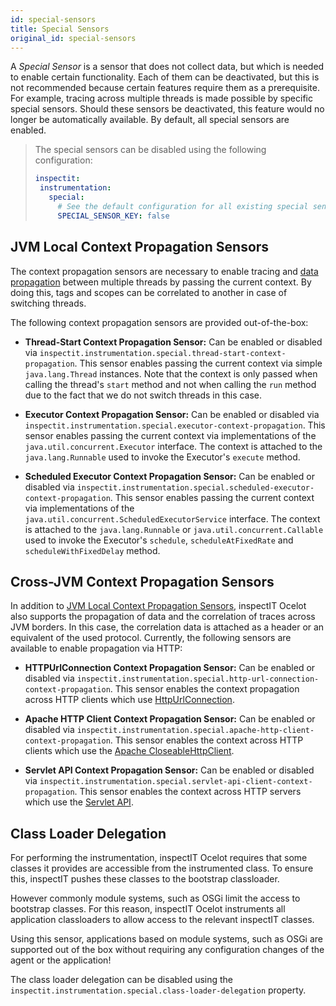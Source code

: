 ```yaml
---
id: special-sensors
title: Special Sensors
original_id: special-sensors
---
```


A _Special Sensor_ is a sensor that does not collect data, but which is needed to enable certain functionality.
Each of them can be deactivated, but this is not recommended because certain features require them as a prerequisite.
For example, tracing across multiple threads is made possible by specific special sensors.
Should these sensors be deactivated, this feature would no longer be automatically available.
By default, all special sensors are enabled.

>The special sensors can be disabled using the following configuration:
>```yaml
>inspectit:
>  instrumentation:
>    special:
>      # See the default configuration for all existing special sensor keys
>      SPECIAL_SENSOR_KEY: false
>```

## JVM Local Context Propagation Sensors

The context propagation sensors are necessary to enable tracing and [data propagation](instrumentation/rules.md#data-propagation) between multiple threads by passing the current context.
By doing this, tags and scopes can be correlated to another in case of switching threads.

The following context propagation sensors are provided out-of-the-box:

* **Thread-Start Context Propagation Sensor:**
   Can be enabled or disabled via `inspectit.instrumentation.special.thread-start-context-propagation`.
   This sensor enables passing the current context via simple `java.lang.Thread` instances.
   Note that the context is only passed when calling the thread's `start` method and not when calling the `run` method due to the fact that we do not switch threads in this case.

* **Executor Context Propagation Sensor:**
   Can be enabled or disabled via `inspectit.instrumentation.special.executor-context-propagation`.
   This sensor enables passing the current context via implementations of the `java.util.concurrent.Executor` interface.
   The context is attached to the `java.lang.Runnable` used to invoke the Executor's `execute` method.

* **Scheduled Executor Context Propagation Sensor:**
   Can be enabled or disabled via `inspectit.instrumentation.special.scheduled-executor-context-propagation`.
   This sensor enables passing the current context via implementations of the `java.util.concurrent.ScheduledExecutorService` interface.
   The context is attached to the `java.lang.Runnable` or `java.util.concurrent.Callable` used to invoke the Executor's `schedule`, `scheduleAtFixedRate` and `scheduleWithFixedDelay` method.

## Cross-JVM Context Propagation Sensors

In addition to [JVM Local Context Propagation Sensors](instrumentation/special-sensors.md#jvm-local-context-propagation-sensors), inspectIT Ocelot also supports the propagation of data and the correlation of traces across JVM borders. In this case, the correlation data is attached as a header or an equivalent of the used protocol. Currently, the following sensors are available to enable propagation via HTTP:

* **HTTPUrlConnection Context Propagation Sensor:**
   Can be enabled or disabled via `inspectit.instrumentation.special.http-url-connection-context-propagation`.
   This sensor enables the context propagation across HTTP clients which use [HttpUrlConnection](https://docs.oracle.com/javase/8/docs/api/java/net/HttpURLConnection.html).

* **Apache HTTP Client Context Propagation Sensor:**
   Can be enabled or disabled via `inspectit.instrumentation.special.apache-http-client-context-propagation`.
   This sensor enables the context across HTTP clients which use the [Apache CloseableHttpClient](https://hc.apache.org/httpcomponents-client-ga/httpclient/apidocs/org/apache/http/impl/client/CloseableHttpClient.html).

* **Servlet API Context Propagation Sensor:**
   Can be enabled or disabled via `inspectit.instrumentation.special.servlet-api-client-context-propagation`.
   This sensor enables the context across HTTP servers which use the [Servlet API](https://javaee.github.io/javaee-spec/javadocs/javax/servlet/http/package-summary.html).

## Class Loader Delegation

For performing the instrumentation, inspectIT Ocelot requires that some classes it provides are accessible from the instrumented class. To ensure this, inspectIT pushes these classes to the bootstrap classloader.

However commonly module systems, such as OSGi limit the access to bootstrap classes. For this reason, inspectIT Ocelot instruments all application classloaders to allow access to the relevant inspectIT classes.

Using this sensor, applications based on module systems, such as OSGi are supported out of the box without requiring any configuration changes of the agent or the application!

The class loader delegation can be disabled using the `inspectit.instrumentation.special.class-loader-delegation` property.